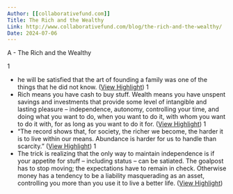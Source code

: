 ```yaml
---
Author: [[collaborativefund.com]]
Title: The Rich and the Wealthy
Link: http://www.collaborativefund.com/blog/the-rich-and-the-wealthy/
Date: 2024-07-06
---
```

A - The Rich and the Wealthy

1
- he will be satisfied that the art of founding a family was one of the things that he did not know. ([View Highlight](https://instapaper.com/read/1502525275/19448832))
1
- Rich means you have cash to buy stuff. Wealth means you have unspent savings and investments that provide some level of intangible and lasting pleasure – independence, autonomy, controlling your time, and doing what you want to do, when you want to do it, with whom you want to do it with, for as long as you want to do it for. ([View Highlight](https://instapaper.com/read/1502525275/19448844))
1
- “The record shows that, for society, the richer we become, the harder it is to live within our means. Abundance is harder for us to handle than scarcity.” ([View Highlight](https://instapaper.com/read/1502525275/19448870))
1
- The trick is realizing that the only way to maintain independence is if your appetite for stuff – including status – can be satiated. The goalpost has to stop moving; the expectations have to remain in check. Otherwise money has a tendency to be a liability masquerading as an asset, controlling you more than you use it to live a better life. ([View Highlight](https://instapaper.com/read/1502525275/19448873))
